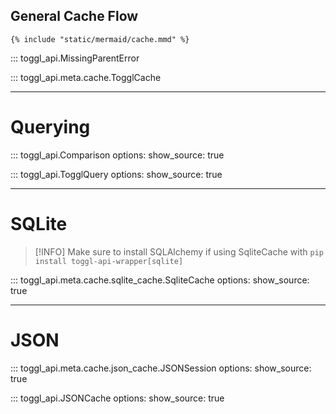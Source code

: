 ## General Cache Flow

```mermaid
{% include "static/mermaid/cache.mmd" %}
```

::: toggl_api.MissingParentError

::: toggl_api.meta.cache.TogglCache

---

# Querying

::: toggl_api.Comparison
    options:
        show_source: true

::: toggl_api.TogglQuery
    options:
        show_source: true

---

# SQLite

> [!INFO]
> Make sure to install SQLAlchemy if using SqliteCache with `pip install toggl-api-wrapper[sqlite]`

::: toggl_api.meta.cache.sqlite_cache.SqliteCache
    options:
        show_source: true

---

# JSON

::: toggl_api.meta.cache.json_cache.JSONSession
    options:
        show_source: true

::: toggl_api.JSONCache
    options:
        show_source: true
